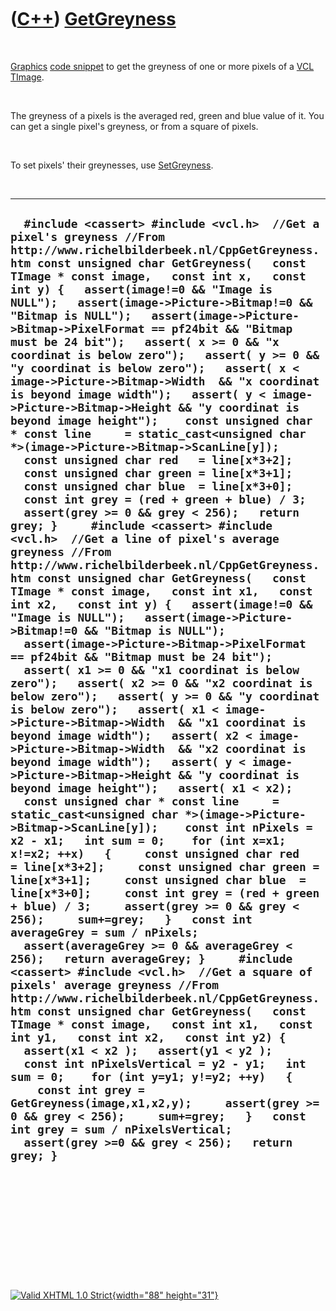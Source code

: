 



 

 

 

 

 

([C++](Cpp.htm)) [GetGreyness](CppGetGreyness.htm)
==================================================

 

[Graphics](CppGraphics.htm) [code snippet](CppCodeSnippets.htm) to get
the greyness of one or more pixels of a [VCL](CppVcl.htm)
[TImage](CppTImage.htm).

 

The greyness of a pixels is the averaged red, green and blue value of
it. You can get a single pixel's greyness, or from a square of pixels.

 

To set pixels' their greynesses, use [SetGreyness](CppSetGreyness.htm).

 

  ----------------------------------------------------------------------------------------------------------------------------------------------------------------------------------------------------------------------------------------------------------------------------------------------------------------------------------------------------------------------------------------------------------------------------------------------------------------------------------------------------------------------------------------------------------------------------------------------------------------------------------------------------------------------------------------------------------------------------------------------------------------------------------------------------------------------------------------------------------------------------------------------------------------------------------------------------------------------------------------------------------------------------------------------------------------------------------------------------------------------------------------------------------------------------------------------------------------------------------------------------------------------------------------------------------------------------------------------------------------------------------------------------------------------------------------------------------------------------------------------------------------------------------------------------------------------------------------------------------------------------------------------------------------------------------------------------------------------------------------------------------------------------------------------------------------------------------------------------------------------------------------------------------------------------------------------------------------------------------------------------------------------------------------------------------------------------------------------------------------------------------------------------------------------------------------------------------------------------------------------------------------------------------------------------------------------------------------------------------------------------------------------------------------------------------------------------------------------------------------------------------------------------------------------------------------------------------------------------------------------------------------------------------------------------------------------------------------------------------------------------------------------------------------------------------------------------------------------------------------------------------------------------------------------------------------------------------------------------------------------------------------------------------------------------------------------------------------------------------------------------------------
  `  #include <cassert> #include <vcl.h>  //Get a pixel's greyness //From http://www.richelbilderbeek.nl/CppGetGreyness.htm const unsigned char GetGreyness(   const TImage * const image,   const int x,   const int y) {   assert(image!=0 && "Image is NULL");   assert(image->Picture->Bitmap!=0 && "Bitmap is NULL");   assert(image->Picture->Bitmap->PixelFormat == pf24bit && "Bitmap must be 24 bit");   assert( x >= 0 && "x coordinat is below zero");   assert( y >= 0 && "y coordinat is below zero");   assert( x < image->Picture->Bitmap->Width  && "x coordinat is beyond image width");   assert( y < image->Picture->Bitmap->Height && "y coordinat is beyond image height");    const unsigned char * const line     = static_cast<unsigned char *>(image->Picture->Bitmap->ScanLine[y]);    const unsigned char red   = line[x*3+2];   const unsigned char green = line[x*3+1];   const unsigned char blue  = line[x*3+0];   const int grey = (red + green + blue) / 3;   assert(grey >= 0 && grey < 256);   return grey; }     #include <cassert> #include <vcl.h>  //Get a line of pixel's average greyness //From http://www.richelbilderbeek.nl/CppGetGreyness.htm const unsigned char GetGreyness(   const TImage * const image,   const int x1,   const int x2,   const int y) {   assert(image!=0 && "Image is NULL");   assert(image->Picture->Bitmap!=0 && "Bitmap is NULL");   assert(image->Picture->Bitmap->PixelFormat == pf24bit && "Bitmap must be 24 bit");   assert( x1 >= 0 && "x1 coordinat is below zero");   assert( x2 >= 0 && "x2 coordinat is below zero");   assert( y >= 0 && "y coordinat is below zero");   assert( x1 < image->Picture->Bitmap->Width  && "x1 coordinat is beyond image width");   assert( x2 < image->Picture->Bitmap->Width  && "x2 coordinat is beyond image width");   assert( y < image->Picture->Bitmap->Height && "y coordinat is beyond image height");   assert( x1 < x2);    const unsigned char * const line     = static_cast<unsigned char *>(image->Picture->Bitmap->ScanLine[y]);    const int nPixels = x2 - x1;   int sum = 0;    for (int x=x1; x!=x2; ++x)   {     const unsigned char red   = line[x*3+2];     const unsigned char green = line[x*3+1];     const unsigned char blue  = line[x*3+0];     const int grey = (red + green + blue) / 3;     assert(grey >= 0 && grey < 256);     sum+=grey;   }   const int averageGrey = sum / nPixels;   assert(averageGrey >= 0 && averageGrey < 256);   return averageGrey; }     #include <cassert> #include <vcl.h>  //Get a square of pixels' average greyness //From http://www.richelbilderbeek.nl/CppGetGreyness.htm const unsigned char GetGreyness(   const TImage * const image,   const int x1,   const int y1,   const int x2,   const int y2) {   assert(x1 < x2 );   assert(y1 < y2 );   const int nPixelsVertical = y2 - y1;   int sum = 0;    for (int y=y1; y!=y2; ++y)   {     const int grey = GetGreyness(image,x1,x2,y);     assert(grey >= 0 && grey < 256);     sum+=grey;   }   const int grey = sum / nPixelsVertical;   assert(grey >=0 && grey < 256);   return grey; }`
  ----------------------------------------------------------------------------------------------------------------------------------------------------------------------------------------------------------------------------------------------------------------------------------------------------------------------------------------------------------------------------------------------------------------------------------------------------------------------------------------------------------------------------------------------------------------------------------------------------------------------------------------------------------------------------------------------------------------------------------------------------------------------------------------------------------------------------------------------------------------------------------------------------------------------------------------------------------------------------------------------------------------------------------------------------------------------------------------------------------------------------------------------------------------------------------------------------------------------------------------------------------------------------------------------------------------------------------------------------------------------------------------------------------------------------------------------------------------------------------------------------------------------------------------------------------------------------------------------------------------------------------------------------------------------------------------------------------------------------------------------------------------------------------------------------------------------------------------------------------------------------------------------------------------------------------------------------------------------------------------------------------------------------------------------------------------------------------------------------------------------------------------------------------------------------------------------------------------------------------------------------------------------------------------------------------------------------------------------------------------------------------------------------------------------------------------------------------------------------------------------------------------------------------------------------------------------------------------------------------------------------------------------------------------------------------------------------------------------------------------------------------------------------------------------------------------------------------------------------------------------------------------------------------------------------------------------------------------------------------------------------------------------------------------------------------------------------------------------------------------------------------------

 

 

 

 

 





 

[![Valid XHTML 1.0 Strict](valid-xhtml10.png){width="88"
height="31"}](http://validator.w3.org/check?uri=referer)
